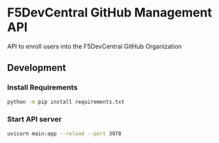 # F5DevCentral GitHub Management API

API to enroll users into the F5DevCentral GitHub Organization

## Development

### Install Requirements

```bash
python -m pip install requirements.txt
```

### Start API server

```bash
uvicorn main:app --reload --port 3978
```
